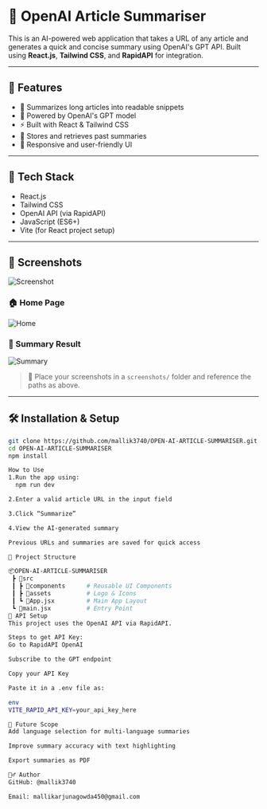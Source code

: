 # 🧠 OpenAI Article Summariser

This is an AI-powered web application that takes a URL of any article and generates a quick and concise summary using OpenAI's GPT API. Built using **React.js**, **Tailwind CSS**, and **RapidAPI** for integration.

---

## 🚀 Features

- 📑 Summarizes long articles into readable snippets  
- 🧠 Powered by OpenAI's GPT model  
- ⚡ Built with React & Tailwind CSS  
- 🔗 Stores and retrieves past summaries  
- 📱 Responsive and user-friendly UI  

---

## 🔧 Tech Stack

- React.js  
- Tailwind CSS  
- OpenAI API (via RapidAPI)  
- JavaScript (ES6+)  
- Vite (for React project setup)

---

## 📸 Screenshots

![Screenshot](https://user-images.githubusercontent.com/.../image.png)

### 🏠 Home Page
![Home](screenshots/home.png)

### 🧠 Summary Result
![Summary](screenshots/summary.png)


> 📌 Place your screenshots in a `screenshots/` folder and reference the paths as above.

---

## 🛠️ Installation & Setup

```bash
git clone https://github.com/mallik3740/OPEN-AI-ARTICLE-SUMMARISER.git
cd OPEN-AI-ARTICLE-SUMMARISER
npm install

How to Use
1.Run the app using:
  npm run dev

2.Enter a valid article URL in the input field

3.Click “Summarize”

4.View the AI-generated summary

Previous URLs and summaries are saved for quick access

📁 Project Structure

📦OPEN-AI-ARTICLE-SUMMARISER
 ┣ 📂src
 ┃ ┣ 📂components      # Reusable UI Components
 ┃ ┣ 📂assets          # Logo & Icons
 ┃ ┗ 📜App.jsx         # Main App Layout
 ┗ 📜main.jsx          # Entry Point
📄 API Setup
This project uses the OpenAI API via RapidAPI.

Steps to get API Key:
Go to RapidAPI OpenAI

Subscribe to the GPT endpoint

Copy your API Key

Paste it in a .env file as:

env
VITE_RAPID_API_KEY=your_api_key_here

📌 Future Scope
Add language selection for multi-language summaries

Improve summary accuracy with text highlighting

Export summaries as PDF

🙋‍♂️ Author
GitHub: @mallik3740

Email: mallikarjunagowda450@gmail.com
